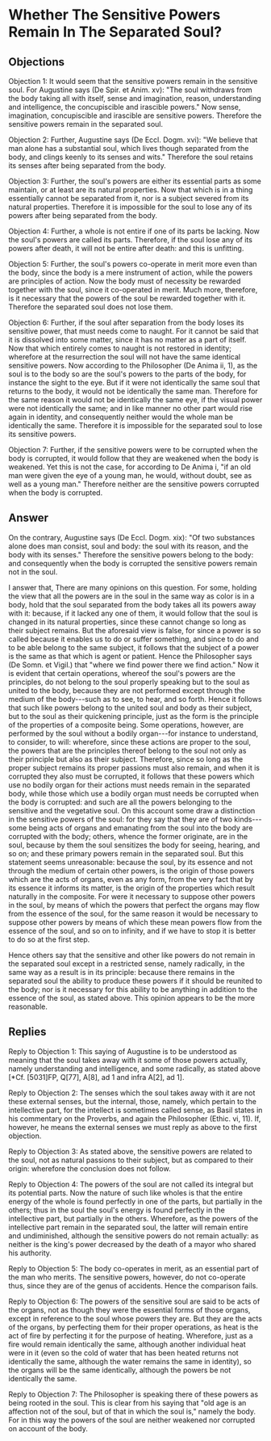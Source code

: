 # Whether The Sensitive Powers Remain In The Separated Soul?

## Objections

Objection 1: It would seem that the sensitive powers remain in the sensitive soul. For Augustine says (De Spir. et Anim. xv): "The soul withdraws from the body taking all with itself, sense and imagination, reason, understanding and intelligence, the concupiscible and irascible powers." Now sense, imagination, concupiscible and irascible are sensitive powers. Therefore the sensitive powers remain in the separated soul.

Objection 2: Further, Augustine says (De Eccl. Dogm. xvi): "We believe that man alone has a substantial soul, which lives though separated from the body, and clings keenly to its senses and wits." Therefore the soul retains its senses after being separated from the body.

Objection 3: Further, the soul's powers are either its essential parts as some maintain, or at least are its natural properties. Now that which is in a thing essentially cannot be separated from it, nor is a subject severed from its natural properties. Therefore it is impossible for the soul to lose any of its powers after being separated from the body.

Objection 4: Further, a whole is not entire if one of its parts be lacking. Now the soul's powers are called its parts. Therefore, if the soul lose any of its powers after death, it will not be entire after death: and this is unfitting.

Objection 5: Further, the soul's powers co-operate in merit more even than the body, since the body is a mere instrument of action, while the powers are principles of action. Now the body must of necessity be rewarded together with the soul, since it co-operated in merit. Much more, therefore, is it necessary that the powers of the soul be rewarded together with it. Therefore the separated soul does not lose them.

Objection 6: Further, if the soul after separation from the body loses its sensitive power, that must needs come to naught. For it cannot be said that it is dissolved into some matter, since it has no matter as a part of itself. Now that which entirely comes to naught is not restored in identity; wherefore at the resurrection the soul will not have the same identical sensitive powers. Now according to the Philosopher (De Anima ii, 1), as the soul is to the body so are the soul's powers to the parts of the body, for instance the sight to the eye. But if it were not identically the same soul that returns to the body, it would not be identically the same man. Therefore for the same reason it would not be identically the same eye, if the visual power were not identically the same; and in like manner no other part would rise again in identity, and consequently neither would the whole man be identically the same. Therefore it is impossible for the separated soul to lose its sensitive powers.

Objection 7: Further, if the sensitive powers were to be corrupted when the body is corrupted, it would follow that they are weakened when the body is weakened. Yet this is not the case, for according to De Anima i, "if an old man were given the eye of a young man, he would, without doubt, see as well as a young man." Therefore neither are the sensitive powers corrupted when the body is corrupted.

## Answer

On the contrary, Augustine says (De Eccl. Dogm. xix): "Of two substances alone does man consist, soul and body: the soul with its reason, and the body with its senses." Therefore the sensitive powers belong to the body: and consequently when the body is corrupted the sensitive powers remain not in the soul.

I answer that, There are many opinions on this question. For some, holding the view that all the powers are in the soul in the same way as color is in a body, hold that the soul separated from the body takes all its powers away with it: because, if it lacked any one of them, it would follow that the soul is changed in its natural properties, since these cannot change so long as their subject remains. But the aforesaid view is false, for since a power is so called because it enables us to do or suffer something, and since to do and to be able belong to the same subject, it follows that the subject of a power is the same as that which is agent or patient. Hence the Philosopher says (De Somn. et Vigil.) that "where we find power there we find action." Now it is evident that certain operations, whereof the soul's powers are the principles, do not belong to the soul properly speaking but to the soul as united to the body, because they are not performed except through the medium of the body---such as to see, to hear, and so forth. Hence it follows that such like powers belong to the united soul and body as their subject, but to the soul as their quickening principle, just as the form is the principle of the properties of a composite being. Some operations, however, are performed by the soul without a bodily organ---for instance to understand, to consider, to will: wherefore, since these actions are proper to the soul, the powers that are the principles thereof belong to the soul not only as their principle but also as their subject. Therefore, since so long as the proper subject remains its proper passions must also remain, and when it is corrupted they also must be corrupted, it follows that these powers which use no bodily organ for their actions must needs remain in the separated body, while those which use a bodily organ must needs be corrupted when the body is corrupted: and such are all the powers belonging to the sensitive and the vegetative soul. On this account some draw a distinction in the sensitive powers of the soul: for they say that they are of two kinds---some being acts of organs and emanating from the soul into the body are corrupted with the body; others, whence the former originate, are in the soul, because by them the soul sensitizes the body for seeing, hearing, and so on; and these primary powers remain in the separated soul. But this statement seems unreasonable: because the soul, by its essence and not through the medium of certain other powers, is the origin of those powers which are the acts of organs, even as any form, from the very fact that by its essence it informs its matter, is the origin of the properties which result naturally in the composite. For were it necessary to suppose other powers in the soul, by means of which the powers that perfect the organs may flow from the essence of the soul, for the same reason it would be necessary to suppose other powers by means of which these mean powers flow from the essence of the soul, and so on to infinity, and if we have to stop it is better to do so at the first step.

Hence others say that the sensitive and other like powers do not remain in the separated soul except in a restricted sense, namely radically, in the same way as a result is in its principle: because there remains in the separated soul the ability to produce these powers if it should be reunited to the body; nor is it necessary for this ability to be anything in addition to the essence of the soul, as stated above. This opinion appears to be the more reasonable.

## Replies

Reply to Objection 1: This saying of Augustine is to be understood as meaning that the soul takes away with it some of those powers actually, namely understanding and intelligence, and some radically, as stated above [*Cf. [5031]FP, Q[77], A[8], ad 1 and infra A[2], ad 1].

Reply to Objection 2: The senses which the soul takes away with it are not these external senses, but the internal, those, namely, which pertain to the intellective part, for the intellect is sometimes called sense, as Basil states in his commentary on the Proverbs, and again the Philosopher (Ethic. vi, 11). If, however, he means the external senses we must reply as above to the first objection.

Reply to Objection 3: As stated above, the sensitive powers are related to the soul, not as natural passions to their subject, but as compared to their origin: wherefore the conclusion does not follow.

Reply to Objection 4: The powers of the soul are not called its integral but its potential parts. Now the nature of such like wholes is that the entire energy of the whole is found perfectly in one of the parts, but partially in the others; thus in the soul the soul's energy is found perfectly in the intellective part, but partially in the others. Wherefore, as the powers of the intellective part remain in the separated soul, the latter will remain entire and undiminished, although the sensitive powers do not remain actually: as neither is the king's power decreased by the death of a mayor who shared his authority.

Reply to Objection 5: The body co-operates in merit, as an essential part of the man who merits. The sensitive powers, however, do not co-operate thus, since they are of the genus of accidents. Hence the comparison fails.

Reply to Objection 6: The powers of the sensitive soul are said to be acts of the organs, not as though they were the essential forms of those organs, except in reference to the soul whose powers they are. But they are the acts of the organs, by perfecting them for their proper operations, as heat is the act of fire by perfecting it for the purpose of heating. Wherefore, just as a fire would remain identically the same, although another individual heat were in it (even so the cold of water that has been heated returns not identically the same, although the water remains the same in identity), so the organs will be the same identically, although the powers be not identically the same.

Reply to Objection 7: The Philosopher is speaking there of these powers as being rooted in the soul. This is clear from his saying that "old age is an affection not of the soul, but of that in which the soul is," namely the body. For in this way the powers of the soul are neither weakened nor corrupted on account of the body.